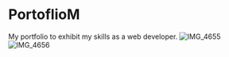 # PortoflioM
My portfolio to exhibit my skills as a web developer.
![IMG_4655](https://user-images.githubusercontent.com/86584314/236759083-e22de1b9-b106-44f0-a2b8-5fa2ef2eb886.jpg)
![IMG_4656](https://user-images.githubusercontent.com/86584314/236759100-4e0d6beb-f348-4993-94a9-a18187008295.jpg)
